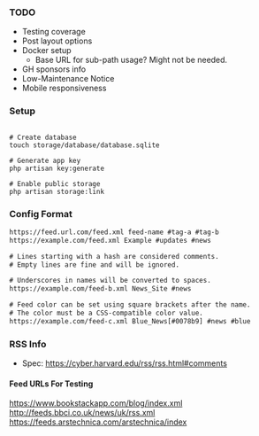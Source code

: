 ### TODO

- Testing coverage
- Post layout options
- Docker setup
  - Base URL for sub-path usage? Might not be needed. 
- GH sponsors info
- Low-Maintenance Notice
- Mobile responsiveness

### Setup

```shell

# Create database
touch storage/database/database.sqlite

# Generate app key
php artisan key:generate

# Enable public storage
php artisan storage:link

```

### Config Format

```txt
https://feed.url.com/feed.xml feed-name #tag-a #tag-b
https://example.com/feed.xml Example #updates #news

# Lines starting with a hash are considered comments.
# Empty lines are fine and will be ignored.

# Underscores in names will be converted to spaces.
https://example.com/feed-b.xml News_Site #news

# Feed color can be set using square brackets after the name.
# The color must be a CSS-compatible color value.
https://example.com/feed-c.xml Blue_News[#0078b9] #news #blue
```

### RSS Info

- Spec: https://cyber.harvard.edu/rss/rss.html#comments

#### Feed URLs For Testing

https://www.bookstackapp.com/blog/index.xml
http://feeds.bbci.co.uk/news/uk/rss.xml
https://feeds.arstechnica.com/arstechnica/index
